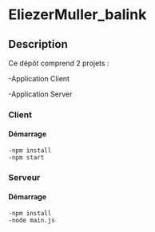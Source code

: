 # EliezerMuller_balink


## Description
 
Ce dépôt comprend 2 projets :
 
 -Application Client
 
 -Application Server
 
### Client

#### Démarrage

```
-npm install 
-npm start
```

### Serveur

#### Démarrage
```
-npm install 
-node main.js

